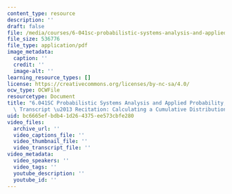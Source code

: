 ```yaml
---
content_type: resource
description: ''
draft: false
file: /media/courses/6-041sc-probabilistic-systems-analysis-and-applied-probability-fall-2013/bc6665efbdb41d264375ee573cbfe280_MIT6_041SCF13_Calculating_a_CDF_300k.pdf
file_size: 536776
file_type: application/pdf
image_metadata:
  caption: ''
  credit: ''
  image-alt: ''
learning_resource_types: []
license: https://creativecommons.org/licenses/by-nc-sa/4.0/
ocw_type: OCWFile
resourcetype: Document
title: "6.041SC Probabilistic Systems Analysis and Applied Probability, Fall 2013\
  \ Transcript \u2013 Recitation: Calculating a Cumulative Distribution Function(CDF)"
uid: bc6665ef-bdb4-1d26-4375-ee573cbfe280
video_files:
  archive_url: ''
  video_captions_file: ''
  video_thumbnail_file: ''
  video_transcript_file: ''
video_metadata:
  video_speakers: ''
  video_tags: ''
  youtube_description: ''
  youtube_id: ''
---
```

